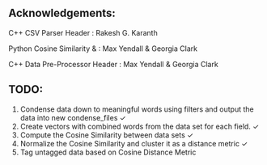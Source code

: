 
Acknowledgements:
------
C++ CSV Parser Header               : Rakesh G. Karanth

Python Cosine Similarity &            : Max Yendall & Georgia Clark

C++ Data Pre-Processor Header       : Max Yendall & Georgia Clark


TODO:
------
1. Condense data down to meaningful words using filters and output the data into new condense_files ✓
2. Create vectors with combined words from the data set for each field. ✓
3. Compute the Cosine Similarity between data sets ✓
4. Normalize the Cosine Similarity and cluster it as a distance metric ✓
5. Tag untagged data based on Cosine Distance Metric
